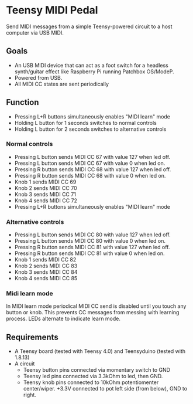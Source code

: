 # Teensy MIDI Pedal

Send MIDI messages from a simple Teensy-powered circuit to a host computer via USB MIDI.

## Goals

- An USB MIDI device that can act as a foot switch for a headless synth/guitar effect like Raspberry Pi running Patchbox OS/ModeP.
- Powered from USB.
- All MIDI CC states are sent periodically

## Function

- Pressing L+R buttons simultaneously enables "MIDI learn" mode
- Holding L button for 1 seconds switches to normal controls
- Holding L button for 2 seconds switches to alternative controls

### Normal controls

- Pressing L button sends MIDI CC 67 with value 127 when led off.
- Pressing L button sends MIDI CC 67 with value 0 when led on.
- Pressing R button sends MIDI CC 68 with value 127 when led off.
- Pressing R button sends MIDI CC 68 with value 0 when led on.
- Knob 1 sends MIDI CC 69
- Knob 2 sends MIDI CC 70
- Knob 3 sends MIDI CC 71
- Knob 4 sends MIDI CC 72
- Pressing L+R buttons simultaneously enables "MIDI learn" mode

### Alternative controls

- Pressing L button sends MIDI CC 80 with value 127 when led off.
- Pressing L button sends MIDI CC 80 with value 0 when led on.
- Pressing R button sends MIDI CC 81 with value 127 when led off.
- Pressing R button sends MIDI CC 81 with value 0 when led on.
- Knob 1 sends MIDI CC 82
- Knob 2 sends MIDI CC 83
- Knob 3 sends MIDI CC 84
- Knob 4 sends MIDI CC 85

### Midi learn mode

In MIDI learn mode periodical MIDI CC send is disabled until you touch any button or knob. This prevents CC messages from messing with learning process. LEDs alternate to indicate learn mode. 

## Requirements

- A Teensy board (tested with Teensy 4.0) and Teensyduino (tested with 1.8.13)
- A circuit
  - Teensy button pins connected via momentary switch to GND
  - Teensy led pins connected via 3.3kOhm to led, then GND.
  - Teensy knob pins connected to 10kOhm potentiomenter center/wiper. +3.3V connected to pot left side (from below), GND to right.
